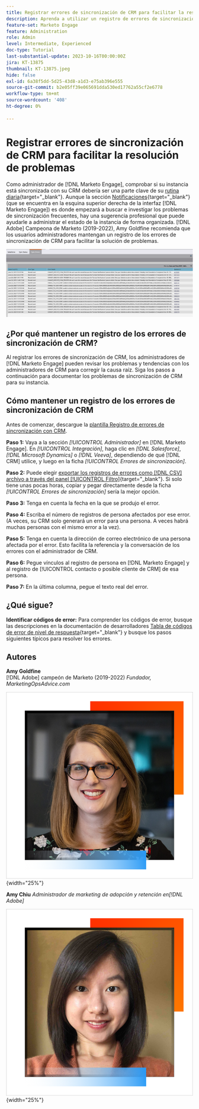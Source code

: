 ```yaml
---
title: Registrar errores de sincronización de CRM para facilitar la resolución de problemas
description: Aprenda a utilizar un registro de errores de sincronización de CRM para investigar los problemas de sincronización de CRM y mantenerla en funcionamiento sin problemas.
feature-set: Marketo Engage
feature: Administration
role: Admin
level: Intermediate, Experienced
doc-type: Tutorial
last-substantial-update: 2023-10-16T00:00:00Z
jira: KT-13875
thumbnail: KT-13875.jpeg
hide: false
exl-id: 6a38f5dd-5d25-43d8-a1d3-e75ab396e555
source-git-commit: b2e05ff39e065691dda530ed17762a55cf2e6778
workflow-type: tm+mt
source-wordcount: '408'
ht-degree: 0%

---
```


# Registrar errores de sincronización de CRM para facilitar la resolución de problemas

Como administrador de [!DNL Marketo Engage], comprobar si su instancia está sincronizada con su CRM debería ser una parte clave de su [rutina diaria](https://nation.marketo.com/t5/champion-program-blogs/my-marketo-morning-routine-tips-for-driving-marketing-operation/ba-p/247508){target="_blank"}. Aunque la sección [Notificaciones](https://experienceleague.adobe.com/docs/marketo/using/product-docs/core-marketo-concepts/miscellaneous/notification-types.html){target="_blank"} (que se encuentra en la esquina superior derecha de la interfaz [!DNL Marketo Engage]) es donde empezará a buscar e investigar los problemas de sincronización frecuentes, hay una sugerencia profesional que puede ayudarle a administrar el estado de la instancia de forma organizada. [!DNL Adobe] Campeona de Marketo (2019-2022), Amy Goldfine recomienda que los usuarios administradores mantengan un registro de los errores de sincronización de CRM para facilitar la solución de problemas.

![Captura de pantalla de la ficha Errores de sincronización](/help/marketo-tutorial-inherited-instance/_assets/Marketo_Engage_Admin_Salesforce_Sync_Errors_Tab.png)

## ¿Por qué mantener un registro de los errores de sincronización de CRM?

Al registrar los errores de sincronización de CRM, los administradores de [!DNL Marketo Engage] pueden revisar los problemas y tendencias con los administradores de CRM para corregir la causa raíz. Siga los pasos a continuación para documentar los problemas de sincronización de CRM para su instancia.

## Cómo mantener un registro de los errores de sincronización de CRM

Antes de comenzar, descargue la [plantilla Registro de errores de sincronización con CRM](/help/marketo-tutorial-inherited-instance/_assets/downloads/Adobe-Marketo-Engage_CRM-Sync-Error-Log-Template.xlsx).

**Paso 1:** Vaya a la sección *[!UICONTROL Administrador]* en [!DNL Marketo Engage]. En *[!UICONTROL Integración]*, haga clic en *[!DNL Salesforce]*, *[!DNL Microsoft Dynamics]* o *[!DNL Veeva]*, dependiendo de qué [!DNL CRM] utilice, y luego en la ficha *[!UICONTROL Errores de sincronización]*.

**Paso 2:** Puede elegir [exportar los registros de errores como  [!DNL CSV] archivo a través del panel [!UICONTROL Filtro]](https://experienceleague.adobe.com/docs/marketo/using/product-docs/crm-sync/salesforce-sync/salesforce-sync-errors.html#filter-sync-errors){target="_blank"}. Si solo tiene unas pocas horas, copiar y pegar directamente desde la ficha *[!UICONTROL Errores de sincronización]* sería la mejor opción.

**Paso 3:** Tenga en cuenta la fecha en la que se produjo el error.

**Paso 4:** Escriba el número de registros de persona afectados por ese error. (A veces, su CRM solo generará un error para una persona. A veces habrá muchas personas con el mismo error a la vez).

**Paso 5:** Tenga en cuenta la dirección de correo electrónico de una persona afectada por el error. Esto facilita la referencia y la conversación de los errores con el administrador de CRM.

**Paso 6:** Pegue vínculos al registro de persona en [!DNL Marketo Engage] y al registro de [!UICONTROL contacto o posible cliente de CRM] de esa persona.

**Paso 7:** En la última columna, pegue el texto real del error.

## ¿Qué sigue?

**Identificar códigos de error:** Para comprender los códigos de error, busque las descripciones en la documentación de desarrolladores [Tabla de códigos de error de nivel de respuesta](https://developers.marketo.com/rest-api/error-codes/#response_level_error_codes){target="_blank"} y busque los pasos siguientes típicos para resolver los errores.

## Autores

**Amy Goldfine**\
[!DNL Adobe] campeón de Marketo (2019-2022)
*Fundador, MarketingOpsAdvice.com*

![Amy Goldfine](/help/marketo-tutorial-inherited-instance/_assets/authors/Customer_Author_Amy_Goldfine.png){width="25%"}

**Amy Chiu**
*Administrador de marketing de adopción y retención en[!DNL Adobe]*

![Amy Chiu](/help/marketo-tutorial-inherited-instance/_assets/authors/Adobe_Author_Amy_Chiu.png){width="25%"}
